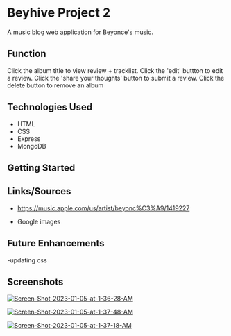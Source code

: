 # Beyhive Project 2

A music blog web application for Beyonce's music. 

## Function
Click the album title to view review + tracklist. Click the 'edit' buttton to edit a review. Click the 'share your thoughts' button to submit a review. Click the delete button to remove an album

## Technologies Used
* HTML
* CSS
* Express
* MongoDB

## Getting Started


## Links/Sources
* https://music.apple.com/us/artist/beyonc%C3%A9/1419227

* Google images

## Future Enhancements
-updating css


## Screenshots
<a href="https://ibb.co/LZmKRJ1"><img src="https://i.ibb.co/G5ymptR/Screen-Shot-2023-01-05-at-1-36-28-AM.png" alt="Screen-Shot-2023-01-05-at-1-36-28-AM" border="0" /></a>

<a href="https://ibb.co/TqXX9JJ"><img src="https://i.ibb.co/FqvvRcc/Screen-Shot-2023-01-05-at-1-37-48-AM.png" alt="Screen-Shot-2023-01-05-at-1-37-48-AM" border="0"></a>

<a href="https://ibb.co/3BNh7xH"><img src="https://i.ibb.co/D5CKtBn/Screen-Shot-2023-01-05-at-1-37-18-AM.png" alt="Screen-Shot-2023-01-05-at-1-37-18-AM" border="0"></a>